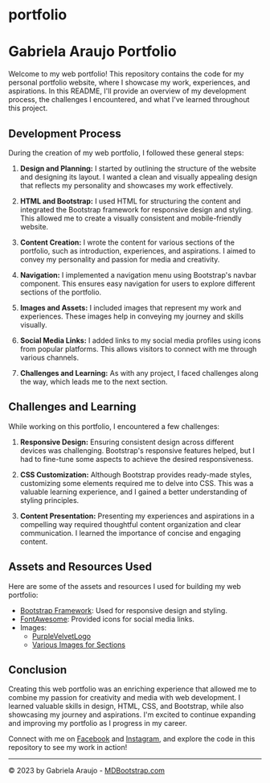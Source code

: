 # portfolio
# Gabriela Araujo Portfolio

Welcome to my web portfolio! This repository contains the code for my personal portfolio website, where I showcase my work, experiences, and aspirations. In this README, I'll provide an overview of my development process, the challenges I encountered, and what I've learned throughout this project.

## Development Process

During the creation of my web portfolio, I followed these general steps:

1. **Design and Planning:** I started by outlining the structure of the website and designing its layout. I wanted a clean and visually appealing design that reflects my personality and showcases my work effectively.

2. **HTML and Bootstrap:** I used HTML for structuring the content and integrated the Bootstrap framework for responsive design and styling. This allowed me to create a visually consistent and mobile-friendly website.

3. **Content Creation:** I wrote the content for various sections of the portfolio, such as introduction, experiences, and aspirations. I aimed to convey my personality and passion for media and creativity.

4. **Navigation:** I implemented a navigation menu using Bootstrap's navbar component. This ensures easy navigation for users to explore different sections of the portfolio.

5. **Images and Assets:** I included images that represent my work and experiences. These images help in conveying my journey and skills visually.

6. **Social Media Links:** I added links to my social media profiles using icons from popular platforms. This allows visitors to connect with me through various channels.

7. **Challenges and Learning:** As with any project, I faced challenges along the way, which leads me to the next section.

## Challenges and Learning

While working on this portfolio, I encountered a few challenges:

1. **Responsive Design:** Ensuring consistent design across different devices was challenging. Bootstrap's responsive features helped, but I had to fine-tune some aspects to achieve the desired responsiveness.

2. **CSS Customization:** Although Bootstrap provides ready-made styles, customizing some elements required me to delve into CSS. This was a valuable learning experience, and I gained a better understanding of styling principles.

3. **Content Presentation:** Presenting my experiences and aspirations in a compelling way required thoughtful content organization and clear communication. I learned the importance of concise and engaging content.

## Assets and Resources Used

Here are some of the assets and resources I used for building my web portfolio:

- [Bootstrap Framework](https://getbootstrap.com/): Used for responsive design and styling.
- [FontAwesome](https://fontawesome.com/): Provided icons for social media links.
- Images:
  - [PurpleVelvetLogo](path-to-image)
  - [Various Images for Sections](paths-to-images)

## Conclusion

Creating this web portfolio was an enriching experience that allowed me to combine my passion for creativity and media with web development. I learned valuable skills in design, HTML, CSS, and Bootstrap, while also showcasing my journey and aspirations. I'm excited to continue expanding and improving my portfolio as I progress in my career.

Connect with me on [Facebook](https://www.facebook.com/GabrielaAraujo87) and [Instagram](https://www.instagram.com/garaujo1987/), and explore the code in this repository to see my work in action!

---

© 2023 by Gabriela Araujo - [MDBootstrap.com](https://mdbootstrap.com/)
